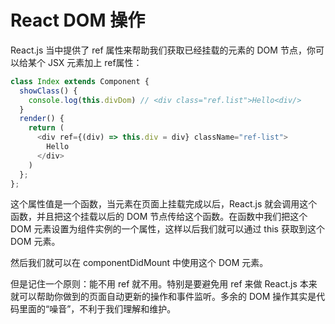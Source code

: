 # React DOM 操作

React.js 当中提供了 ref 属性来帮助我们获取已经挂载的元素的 DOM 节点，你可以给某个 JSX 元素加上 ref属性：

```javascript
class Index extends Component {
  showClass() {
    console.log(this.divDom) // <div class="ref.list">Hello<div/>
  }
  render() {
    return (
      <div ref={(div) => this.div = div} className="ref-list">
        Hello
      </div>
    )
  };
};
```

这个属性值是一个函数，当元素在页面上挂载完成以后，React.js 就会调用这个函数，并且把这个挂载以后的 DOM 节点传给这个函数。在函数中我们把这个 DOM 元素设置为组件实例的一个属性，这样以后我们就可以通过 this 获取到这个 DOM 元素。

然后我们就可以在 componentDidMount 中使用这个 DOM 元素。

但是记住一个原则：能不用 ref 就不用。特别是要避免用 ref 来做 React.js 本来就可以帮助你做到的页面自动更新的操作和事件监听。多余的 DOM 操作其实是代码里面的“噪音”，不利于我们理解和维护。
